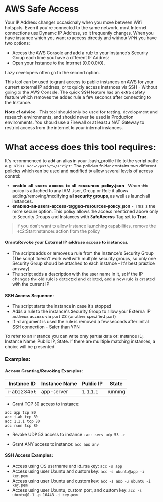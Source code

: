 # AWS Safe Access
Your IP Address changes occasionaly when you move between Wifi hotspots.
Even if you're connected to the same network, most Internet connections use Dynamic IP Address, so it frequently changes.
When you have instance which you want to access directly and without VPN you have two options:
- Access the AWS Console and add a rule to your Instance's Security Group each time you have a different IP Address
- Open your Instance to the Internet (0.0.0.0/0).

Lazy developers often go to the second option.

This tool can be used to grant access to public instances on AWS for your current external IP address, or to quicly access instances via SSH - Without going to the AWS Console.
The quick SSH feature has an extra safety feature which removes the added rule a few seconds after connecting to the Instance.

**Note of advice** - This tool should only be used for testing, development and research environments, and should never be used in Production environments. You should use a Firewall or at least a NAT Gateway to restrict access from the internet to your internal instances.


# What access does this tool requires:
It's recommended to add an alias in your .bash_profile file to the script path: e.g. `alias acc='/path/to/script'`
The policies folder contains two different policies which can be used and modified to allow several levels of access control:
- **enable-all-users-access-to-all-resources-policy.json** - When this policy is attached to any IAM User, Group or Role it allows adding/removing/modifying **all security groups**, as well as launch all instances.
- **enabled-all-users-access-tagged-resources-policy.json** - This is the more secure option. This policy allows the access mentioned above only to Security Groups and Instances with **SafeAccess** Tag set to **True.**

> If you don't want to allow Instance launching capabilities, remove the ec2:StartInstances action from the policy
#### Grant/Revoke your External IP address access to instances:
- The scripts adds or removes a rule from the Instance's Security Group (The script doesn't work well with multiple security groups, so only one Security Group should be attached to each instance - It's best practice anyway)
- The script adds a description with the user name in it, so if the IP changes the old rule is detected and deleted, and a new rule is created with the current IP


#### SSH Access Sequence:
- The script starts the instance in case it's stopped
- Adds a rule to the instance's Security Group to allow your External IP address access via port 22 (or other specified port)
- If -d argument is used the rule is removed a few seconds after initial SSH connection - Safer than VPN


To refer to an instance you can write only partial data of: Instance ID, Instance Name, Public IP, State.
If there are mulitiple matching instances, a choice will be presented

### Examples:
#### Access Granting/Revoking Examples:

|  Instance ID |  Instance Name | Public IP    |  State       |
| ------------ | ------------   | ------------ | ------------ |
|  i-ab123456  |  app-server    | 1.1.1.1      |  running     |


- Grant TCP 80 access to instance:
```
acc app tcp 80
acc i-ab tcp 80
acc 1.1.1 tcp 80
acc runn tcp 80
```
- Revoke UDP 53 access to instance : `acc serv udp 53 -r`

- Grant ANY access to instance: `acc app any`

#### SSH Access Examples:
- Access using OS username and id_rsa key: `acc -s app`
- Access using user Ubuntu and custom key: `acc -s ubuntu@app -i key.pem`
- Access using user Ubuntu and custom key: `acc -s app -u ubuntu -i key.pem`
- Access using user Ubuntu, custom port, and custom key: `acc -s ubuntu@1.1 -p 10443 -i key.pem`


